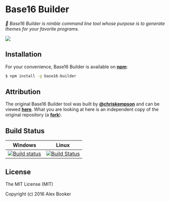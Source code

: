 # Base16 Builder





*:hammer: Base16 Builder is nimble command line tool whose purpose is to generate themes for your favorite programs.*

![](https://i.imgur.com/UL4nSKN.gif)

## Installation

For your convenience, Base16 Builder is available on [**npm**](https://www.npmjs.com/package/base16-builder):

```bash
$ npm install -g base16-builder
```

## Attribution

The original Base16 Builder tool was built by [**@chriskempson**](https://github.com/chriskempson) and can be viewed [**here**](https://github.com/chriskempson/base16-builder). What you are looking at here is an independent copy of the original repository (a [**fork**](https://www.quora.com/What-does-it-mean-to-fork-on-GitHub)).

## Build Status

| Windows | Linux |
|:------:|:------:|
|[![Build status](https://ci.appveyor.com/api/projects/status/6xckfbsriju345cd?svg=true)](https://ci.appveyor.com/project/alexbooker/base16-builder) | [![Build Status](https://travis-ci.org/alexbooker/base16-builder.svg?branch=master)](https://travis-ci.org/alexbooker/base16-builder) |

## License

The MIT License (MIT)

Copyright (c) 2016 Alex Booker
